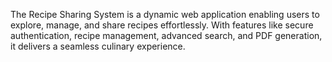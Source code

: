 The Recipe Sharing System is a dynamic web application enabling users to explore, manage, and share recipes effortlessly. With features like secure authentication, recipe management, advanced search, and PDF generation, it delivers a seamless culinary experience.
